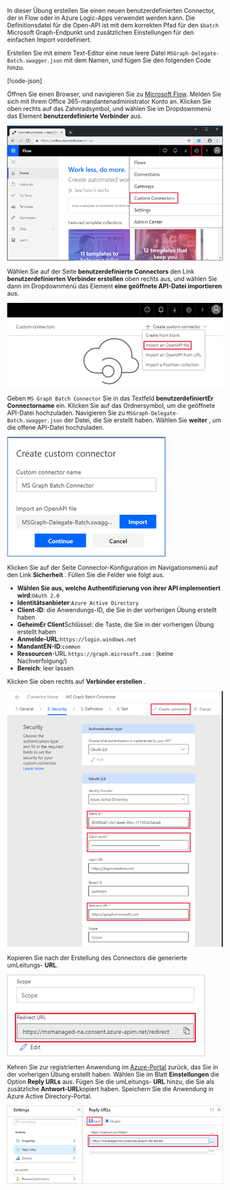 <!-- markdownlint-disable MD002 MD041 -->

In dieser Übung erstellen Sie einen neuen benutzerdefinierten Connector, der in Flow oder in Azure Logic-Apps verwendet werden kann. Die Definitionsdatei für die Open-API ist mit dem korrekten Pfad für den `$batch` Microsoft Graph-Endpunkt und zusätzlichen Einstellungen für den einfachen Import vordefiniert.

Erstellen Sie mit einem Text-Editor eine neue leere Datei `MSGraph-Delegate-Batch.swagger.json` mit dem Namen, und fügen Sie den folgenden Code hinzu.

[!code-json[](../LabFiles/MSGraph-Delegate-Batch.swagger.json)]

Öffnen Sie einen Browser, und navigieren Sie zu [Microsoft Flow](https://flow.microsoft.com). Melden Sie sich mit Ihrem Office 365-mandantenadministrator Konto an. Klicken Sie oben rechts auf das Zahnradsymbol, und wählen Sie im Dropdownmenü das Element **benutzerdefinierte Verbinder** aus.

![Screenshot des Dropdownmenüs in Microsoft Flow](./images/flow-conn1.png)

Wählen Sie auf der Seite **benutzerdefinierte Connectors** den Link **benutzerdefinierten Verbinder erstellen** oben rechts aus, und wählen Sie dann im Dropdownmenü das Element **eine geöffnete API-Datei importieren** aus.

 ![Ein Screenshot des Dropdownmenüs benutzerdefinierte Verbindung erstellen in Microsoft Flow](./images/flow-conn2.png)

Geben `MS Graph Batch Connector` Sie in das Textfeld **benutzerdefiniertEr Connectorname** ein. Klicken Sie auf das Ordnersymbol, um die geöffnete API-Datei hochzuladen. Navigieren Sie zu `MSGraph-Delegate-Batch.swagger.json` der Datei, die Sie erstellt haben. Wählen Sie **weiter** , um die offene API-Datei hochzuladen.

 ![Screenshot des Dialogfelds "benutzerdefinierten Connector erstellen"](./images/flow-conn3.png)

Klicken Sie auf der Seite Connector-Konfiguration im Navigationsmenü auf den Link **Sicherheit** . Füllen Sie die Felder wie folgt aus.

- **Wählen Sie aus, welche Authentifizierung von ihrer API implementiert wird**:`OAuth 2.0`
- **Identitätsanbieter**:`Azure Active Directory`
- **Client-ID**: die Anwendungs-ID, die Sie in der vorherigen Übung erstellt haben
- **GeheimEr Client**Schlüssel: die Taste, die Sie in der vorherigen Übung erstellt haben
- **Anmelde-URL**:`https://login.windows.net`
- **MandantEN-ID**:`common`
- **Ressourcen**-URL `https://graph.microsoft.com` : (keine Nachverfolgung/)
- **Bereich**: leer lassen

Klicken Sie oben rechts auf **Verbinder erstellen** .

![Screenshot der Registerkarte "Sicherheit" in der Connector-Konfiguration](./images/flow-conn4.png)

Kopieren Sie nach der Erstellung des Connectors die generierte umLeitungs- **URL**.

![Screenshot der generierten umLeitungs-URL](./images/flow-conn5.png)

Kehren Sie zur registrierten Anwendung im [Azure-Portal](https://aad.portal.azure.com) zurück, das Sie in der vorherigen Übung erstellt haben. Wählen Sie im Blatt **Einstellungen** die Option **Reply URLs** aus. Fügen Sie die umLeitungs- **URL** hinzu, die Sie als zusätzliche **Antwort-URL**kopiert haben. Speichern Sie die Anwendung in Azure Active Directory-Portal.

![Screenshot des Blatts "Antwort-URLs" im Azure-Portal](./images/flow-conn6.png)